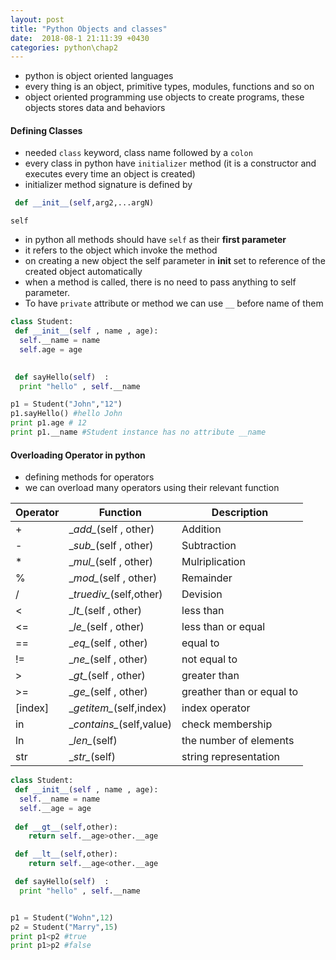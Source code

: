 ```yaml
---
layout: post
title: "Python Objects and classes"
date:  2018-08-1 21:11:39 +0430
categories: python\chap2
---
```


- python is object oriented languages
- every thing is an object, primitive types, modules, functions and so on
- object oriented programming use objects to create programs, these objects stores data and behaviors

#### Defining Classes
- needed `class` keyword, class name followed by a `colon`
- every class in python have `initializer` method (it is a constructor and executes every time an object is created)
- initializer method signature is defined by
```python
 def __init__(self,arg2,...argN)
 ```

 `self`
  - in python all methods should have `self` as their **first parameter**
  - it refers to the object which invoke the method
  - on creating a new object the self parameter in __init__ set to reference of the created object automatically
  - when a method is called, there is no need to pass anything to self parameter.
  - To have `private` attribute or method we can use `__` before name of them

```python
class Student:
 def __init__(self , name , age):
  self.__name = name
  self.age = age
 

 def sayHello(self)  :
  print "hello" , self.__name

p1 = Student("John","12")
p1.sayHello() #hello John
print p1.age # 12
print p1.__name #Student instance has no attribute __name
```
#### Overloading Operator in python
- defining methods for operators
- we can overload many operators using their relevant function

|Operator|Function|Description|
|---|------------|---------|
|+| \__add\__(self , other)|Addition|
|-|\__sub\__(self , other)|Subtraction|
|*|\__mul\__(self , other)|Mulriplication|
|%|\__mod\__(self , other)|Remainder|
|/|\__truediv\__(self,other)|Devision|
|<|\__lt\__(self , other)|less than|
|<=|\__le\__(self , other)|less than or equal|
|==|\__eq\__(self , other)|equal to|
|!=|\__ne\__(self , other)|not equal to|
|>|\__gt\__(self , other)|greater than|
|>=|\__ge\__(self , other)|greather than or equal to|
|[index]|\__getitem\__(self,index)|index operator|
|in|\__contains\__(self,value)|check membership|
|ln|\__len\__(self)|the number of elements|
|str|\__str\__(self)|string representation|

```python
class Student:
 def __init__(self , name , age):
  self.__name = name
  self.__age = age
 
 def __gt__(self,other):
 	return self.__age>other.__age

 def __lt__(self,other):
 	return self.__age<other.__age

 def sayHello(self)  :
  print "hello" , self.__name


p1 = Student("Wohn",12)
p2 = Student("Marry",15)
print p1<p2 #true
print p1>p2 #false
```

